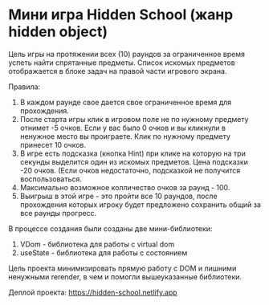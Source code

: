 # Мини игра Hidden School (жанр hidden object)

Цель игры на протяжении всех (10) раундов за ограниченное время успеть найти спрятанные предметы.
Список искомых предметов отображается в блоке задач на правой части игрового экрана.

Правила:
1. В каждом раунде свое дается свое ограниченное время для прохождения.
2. После старта игры клик в игровом поле не по нужному предмету отнимет -5 очков.
Если у вас было 0 очков и вы кликнули в ненужное место вы проиграете.
Клик по нужному предмету принесет 10 очков.
3. В игре есть подсказка (кнопка Hint) при клике на которую на три секунды выделится один из искомых предметов.
Цена подсказки -20 очков. (Если очков недостаточно, подсказкой не получится воспользоваться.
4. Максимально возможное колличество очков за раунд - 100.
5. Выигрыш в этой игре - это пройти все 10 раундов, после прохождения которых игроку будет предложено сохранить 
общий за все раунды прогресс.

В процессе создания были созданы две мини-библиотеки:
1. VDom - библиотека для работы с virtual dom
2. useState - библиотека для работы с состоянием

Цель проекта минимизировать прямую работу с DOM и лишними ненужными rerender, в чем и помогли вышеуказанные библиотеки.

Деплой проекта: https://hidden-school.netlify.app
